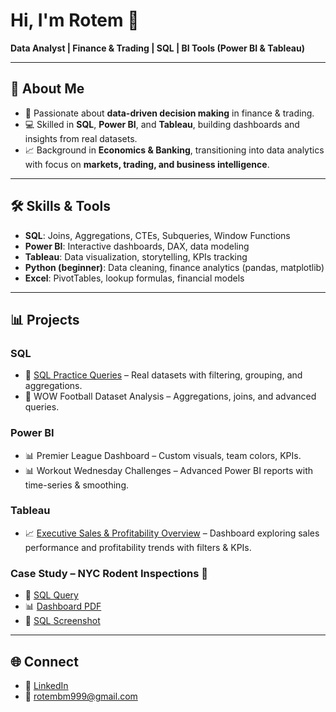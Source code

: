 # Hi, I'm Rotem 👋  
**Data Analyst | Finance & Trading | SQL | BI Tools (Power BI & Tableau)**  

---

## 🔹 About Me  
- 🎯 Passionate about **data-driven decision making** in finance & trading.  
- 💻 Skilled in **SQL**, **Power BI**, and **Tableau**, building dashboards and insights from real datasets.  
- 📈 Background in **Economics & Banking**, transitioning into data analytics with focus on **markets, trading, and business intelligence**.  

---

## 🛠 Skills & Tools  
- **SQL**: Joins, Aggregations, CTEs, Subqueries, Window Functions  
- **Power BI**: Interactive dashboards, DAX, data modeling  
- **Tableau**: Data visualization, storytelling, KPIs tracking  
- **Python (beginner)**: Data cleaning, finance analytics (pandas, matplotlib)  
- **Excel**: PivotTables, lookup formulas, financial models  

---

## 📊 Projects  

### SQL  
- 📄 [SQL Practice Queries](https://github.com/rotembm999/NYC-Rodent-Analysis/blob/main/rodents_summary.sql) – Real datasets with filtering, grouping, and aggregations.  
- 📄 WOW Football Dataset Analysis – Aggregations, joins, and advanced queries.  

### Power BI  
- 📊 Premier League Dashboard – Custom visuals, team colors, KPIs.  
- 📊 Workout Wednesday Challenges – Advanced Power BI reports with time-series & smoothing.  

### Tableau  
- 📈 [Executive Sales & Profitability Overview](https://public.tableau.com/views/SuperstoreSalesProfitability_twb/ExecutiveOverview) – Dashboard exploring sales performance and profitability trends with filters & KPIs.  

### Case Study – NYC Rodent Inspections 🐀  
- 📄 [SQL Query](https://github.com/RBE81151/NYC-Rodent-Analysis/blob/main/rodents_summary.sql)  
- 📊 [Dashboard PDF](https://github.com/RBE81151/NYC-Rodent-Analysis/blob/main/executive_view.pdf)  
- 📸 [SQL Screenshot](https://github.com/RBE81151/NYC-Rodent-Analysis/blob/main/sql_query.png)  

---

## 🌐 Connect  
- 🔗 [LinkedIn](https://www.linkedin.com/in/rotem-ben-mouyal-635458171/)  
- 📧 rotembm999@gmail.com  
